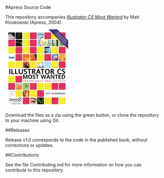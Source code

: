 #Apress Source Code

This repository accompanies [*Illustrator CS Most Wanted*](http://www.apress.com/9781590593721) by Matt Kloskowski (Apress, 2004).

![Cover image](9781590593721.jpg)

Download the files as a zip using the green button, or clone the repository to your machine using Git.

##Releases

Release v1.0 corresponds to the code in the published book, without corrections or updates.

##Contributions

See the file Contributing.md for more information on how you can contribute to this repository.
